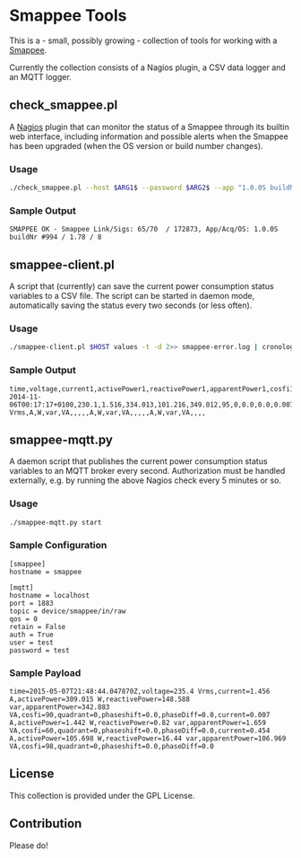 Smappee Tools
=============

This is a - small, possibly growing - collection of tools for working with a [Smappee](http://smappee.com/).

Currently the collection consists of a Nagios plugin, a CSV data logger and an MQTT logger.

## check_smappee.pl

A [Nagios](http://www.nagios.org/) plugin that can monitor the status of a Smappee through its builtin web interface, including information and possible alerts when the Smappee has been upgraded (when the OS version or build number changes).

### Usage

```bash
./check_smappee.pl --host $ARG1$ --password $ARG2$ --app "1.0.0S buildNr #994" --acq 1.78 --os 8
```

### Sample Output

```
SMAPPEE OK - Smappee Link/Sigs: 65/70  / 172873, App/Acq/OS: 1.0.0S buildNr #994 / 1.78 / 8
```

## smappee-client.pl

A script that (currently) can save the current power consumption status variables to a CSV file. The script can be started in daemon mode, automatically saving the status every two seconds (or less often).

### Usage

```bash
./smappee-client.pl $HOST values -t -d 2>> smappee-error.log | cronolog smappee-%Y-%m-%d.csv &
```

### Sample Output

```
time,voltage,current1,activePower1,reactivePower1,apparentPower1,cosfi1,quadrant1,phaseshift1,phaseDiff1,current2,activePower2,reactivePower2,apparentPower2,cosfi2,quadrant2,phaseshift2,phaseDiff2,current3,activePower3,reactivePower3,apparentPower3,cosfi3,quadrant3,phaseshift3,phaseDiff3
2014-11-06T00:17:17+0100,230.1,1.516,334.013,101.216,349.012,95,0,0.0,0.0,0.007,1.246,1.025,1.614,61,0,0.0,0.0,0.627,144.138,7.893,144.354,99,0,0.0,0.0
Vrms,A,W,var,VA,,,,,A,W,var,VA,,,,,A,W,var,VA,,,,
```

## smappee-mqtt.py

A daemon script that publishes the current power consumption status variables to an MQTT broker every second.
Authorization must be handled externally, e.g. by running the above Nagios check every 5 minutes or so.

### Usage

```bash
./smappee-mqtt.py start
```

### Sample Configuration

```
[smappee]
hostname = smappee

[mqtt]
hostname = localhost
port = 1883
topic = device/smappee/in/raw
qos = 0
retain = False
auth = True
user = test
password = test
```

### Sample Payload

```
time=2015-05-07T21:48:44.047870Z,voltage=235.4 Vrms,current=1.456 A,activePower=309.015 W,reactivePower=148.588 var,apparentPower=342.883 VA,cosfi=90,quadrant=0,phaseshift=0.0,phaseDiff=0.0,current=0.007 A,activePower=1.442 W,reactivePower=0.82 var,apparentPower=1.659 VA,cosfi=60,quadrant=0,phaseshift=0.0,phaseDiff=0.0,current=0.454 A,activePower=105.698 W,reactivePower=16.44 var,apparentPower=106.969 VA,cosfi=98,quadrant=0,phaseshift=0.0,phaseDiff=0.0
```

## License

This collection is provided under the GPL License.

## Contribution

Please do!
